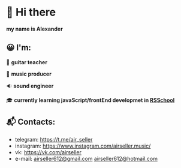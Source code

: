 # 👋 Hi there

**my name is Alexander**


## :grinning: I'm:
:guitar: **guitar teacher**

:musical_note: **music producer**

:sound: **sound engineer**

:mortar_board: **currently learning javaScript/frontEnd developmet in [RSSchool](https://rs.school/)**


## :mailbox_with_mail: Contacts:
- telegram: https://t.me/air_seller
- instagram: https://www.instagram.com/airseller.music/
- vk: https://vk.com/airseller
- e-mail: airseller612@gmail.com airseller612@hotmail.com
<!-- **discord:** air seller#9360 -->
<!--
**air-seller/air-seller** is a ✨ _special_ ✨ repository because its `README.md` (this file) appears on your GitHub profile.

Here are some ideas to get you started:

- 🔭 I’m currently working on ...
- 🌱 I’m currently learning ...
- 👯 I’m looking to collaborate on ...
- 🤔 I’m looking for help with ...
- 💬 Ask me about ...
- 📫 How to reach me: ...
- 😄 Pronouns: ...
- ⚡ Fun fact: ...
-->
